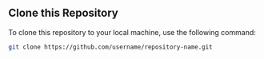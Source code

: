 ## Clone this Repository

To clone this repository to your local machine, use the following command:

```bash
git clone https://github.com/username/repository-name.git

